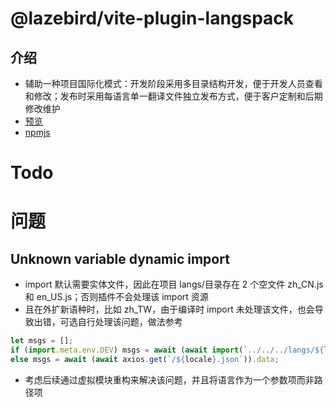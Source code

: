 # @lazebird/vite-plugin-langspack

## 介绍

- 辅助一种项目国际化模式：开发阶段采用多目录结构开发，便于开发人员查看和修改；发布时采用每语言单一翻译文件独立发布方式，便于客户定制和后期修改维护
- <a href="https://lazebird.github.io/vite-plugin-langspack/" target="_blank">预览</a>
- <a href="https://www.npmjs.com/package/@lazebird/vite-plugin-langspack" target="_blank">npmjs</a>

# Todo

# 问题

## Unknown variable dynamic import

- import 默认需要实体文件，因此在项目 langs/目录存在 2 个空文件 zh_CN.js 和 en_US.js；否则插件不会处理该 import 资源
- 且在外扩新语种时，比如 zh_TW，由于编译时 import 未处理该文件，也会导致出错，可选自行处理该问题，做法参考

```js
let msgs = [];
if (import.meta.env.DEV) msgs = await (await import(`../../../langs/${locale}.js`))?.default;
else msgs = await (await axios.get(`/${locale}.json`)).data;
```

- 考虑后续通过虚拟模块重构来解决该问题，并且将语言作为一个参数项而非路径项
